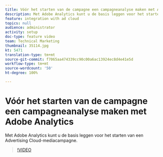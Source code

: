 ```yaml
---
title: Vóór het starten van de campagne een campagneanalyse maken met Adobe Analytics
description: Met Adobe Analytics kunt u de basis leggen voor het starten van een Advertising Cloud-mediacampagne.
feature: integration with ad cloud
topics: null
audience: administrator
activity: setup
doc-type: feature video
team: Technical Marketing
thumbnail: 35114.jpg
kt: 5471
translation-type: tm+mt
source-git-commit: f7065aa474339cc90c00a6ac13924ec8d4e41e5d
workflow-type: tm+mt
source-wordcount: '50'
ht-degree: 100%

---
```



# Vóór het starten van de campagne een campagneanalyse maken met Adobe Analytics

Met Adobe Analytics kunt u de basis leggen voor het starten van een Advertising Cloud-mediacampagne.

>[!VIDEO](https://video.tv.adobe.com/v/35114/?quality=12&learn=on)
